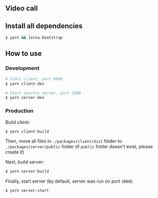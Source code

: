 ## Video call

## Install all dependencies

```bash
$ yarn && lerna bootstrap
```

## How to use

### Development

```bash
# Start client, port 9000
$ yarn client-dev

# Start express server, port 3000
$ yarn server-dev
```

### Production

Build client:

```bash
$ yarn client-build
```

Then, move all files in `./packages/client/dist` folder to `./packages/server/public` folder (if `public` folder doesn't exist, please create it)

Next, build server:

```bash
$ yarn server-build
```

Finally, start server (by default, server was run on port `3000`):

```bash
$ yarn server-start
```
